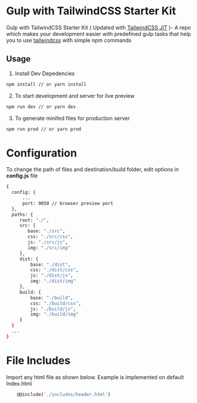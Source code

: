 # Gulp with TailwindCSS Starter Kit

Gulp with TailwindCSS Starter Kit ( Updated with [TailwindCSS JIT](https://github.com/tailwindlabs/tailwindcss-jit) )- A repo which makes your development easier with predefined gulp tasks that help you to use [tailwindcss](https://github.com/tailwindcss/tailwindcss) with simple npm commands

## Usage

1. Install Dev Depedencies

```sh
npm install // or yarn install
```

2. To start development and server for live preview

```sh
npm run dev // or yarn dev
```

3. To generate minifed files for production server

```sh
npm run prod // or yarn prod
```

# Configuration

To change the path of files and destination/build folder, edit options in **config.js** file

```sh
{
  config: {
      ...
      port: 9050 // browser preview port
  },
  paths: {
     root: "./",
     src: {
        base: "./src",
        css: "./src/css",
        js: "./src/js",
        img: "./src/img"
     },
     dist: {
         base: "./dist",
         css: "./dist/css",
         js: "./dist/js",
         img: "./dist/img"
     },
     build: {
         base: "./build",
         css: "./build/css",
         js: "./build/js",
         img: "./build/img"
     }
  }
  ...
}
```

# File Includes

Import any html file as shown below. Example is implemented on default Index.html

```sh
    @@include('./includes/header.html')
```
